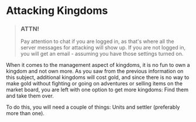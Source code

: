 # Attacking Kingdoms

> ### ATTN!
> 
> Pay attention to chat if you are logged in, as that's where all the server messages for attacking will show up.
> If you are not logged in, you will get an email - assuming you have those settings turned on.

When it comes to the management aspect of kingdoms, it is no fun to own a kingdom and not own more. As you saw from the 
previous information on this subject, additional kingdoms will cost gold, and since there is no way to make gold 
without fighting or going on adventures or selling items on the market board, you are left with one option 
to get more kingdoms: Find them and take them over.

To do this, you will need a couple of things: Units and settler (preferably more than one).


